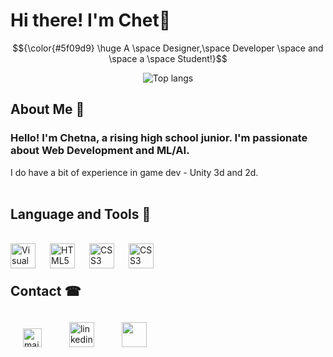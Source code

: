 # Hi there! I'm Chet👋

$${\color{#5f09d9} \huge A \space Designer,\space Developer \space and \space a \space Student!}$$

<div align="center">
<img alt="Top langs" src="https://github-readme-stats.vercel.app/api/top-langs/?username=chet-ag09&layout=compact&&langs_count=8&theme=radical"/>
</div>

## About Me 🤌
###  Hello! I'm Chetna, a rising high school junior. I'm passionate about Web Development and ML/AI.
I do have a bit of experience in game dev - Unity 3d and 2d.
<br>
<br>

## Language and Tools 💪
<br>
<img align="left" alt="Visual Studio Code" width="40px" src="https://cdn.jsdelivr.net/gh/devicons/devicon/icons/vscode/vscode-original.svg" style="padding-right:20px;" />
<img align="left" alt="HTML5" width="40px" src="https://cdn.jsdelivr.net/gh/devicons/devicon/icons/html5/html5-original.svg" style="padding-right:20px;" />
<img align="left" alt="CSS3" width="40px" src="https://cdn.jsdelivr.net/gh/devicons/devicon/icons/css3/css3-original.svg" style="padding-right:20px;" />
<img align="left" alt="CSS3" width="40px" src="https://cdn.jsdelivr.net/gh/devicons/devicon/icons/python/python-original.svg" style="padding-right:20px;" />
<br><br>


## Contact ☎
<head>
<a align="left" href="ag.chet.09@gmail.com" target="_blank"><img src="https://upload.wikimedia.org/wikipedia/commons/thumb/7/7e/Gmail_icon_%282020%29.svg/800px-Gmail_icon_%282020%29.svg.png" alt="mail" height="30" style="padding: 20px;"></a>
<a align="left" href="https://www.linkedin.com/in/chet-a-g-b2b81a2b7/" target="_blank"><img src="https://encrypted-tbn0.gstatic.com/images?q=tbn:ANd9GcS2Wb7G67EcR44qT3KQLlLzI1Fna_L2lPXfTI1sx8_z2w&s" alt="linkedin" height="40" style="padding: 20px;"></a>
<a align="left" href="https://chet-ag09.github.io/" target="_blank"><img src="https://i.pinimg.com/originals/1e/1c/34/1e1c34d68d181f2eaf34a83b950cdda8.png" alt="" height="40" style="padding: 20px;"></a>

</head>
